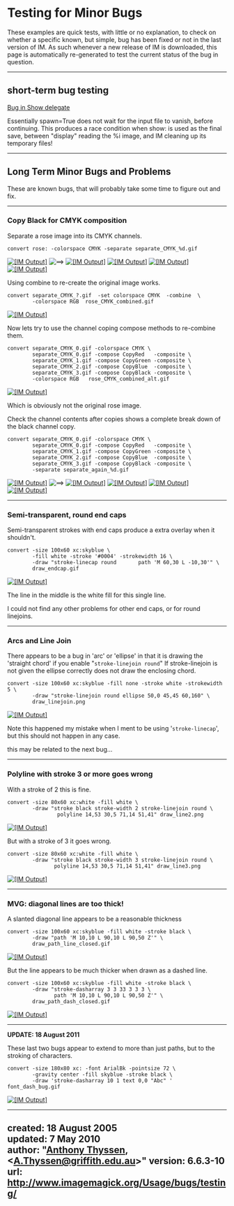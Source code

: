 # Testing for Minor Bugs

These examples are quick tests, with little or no explanation, to check on whether a specific known, but simple, bug has been fixed or not in the last version of IM.
As such whenever a new release of IM is downloaded, this page is automatically re-generated to test the current status of the bug in question.

------------------------------------------------------------------------

## short-term bug testing

[Bug in Show delegate](../../forum_link.cgi/?p=74367)

Essentially spawn=True does not wait for the input file to vanish, before continuing.
This produces a race condition when show: is used as the final save, between "display" reading the %i image, and IM cleaning up its temporary files!

------------------------------------------------------------------------

## Long Term Minor Bugs and Problems

These are known bugs, that will probably take some time to figure out and fix.

------------------------------------------------------------------------

### Copy Black for CMYK composition

Separate a rose image into its CMYK channels.

~~~
convert rose: -colorspace CMYK -separate separate_CMYK_%d.gif
~~~

[![\[IM Output\]](rose.gif)](rose.gif) ![==&gt;](../img_www/right.gif) [![\[IM Output\]](separate_CMYK_0.gif)](separate_CMYK_0.gif) [![\[IM Output\]](separate_CMYK_1.gif)](separate_CMYK_1.gif) [![\[IM Output\]](separate_CMYK_2.gif)](separate_CMYK_2.gif) [![\[IM Output\]](separate_CMYK_3.gif)](separate_CMYK_3.gif)

Using combine to re-create the original image works.

~~~
convert separate_CMYK_?.gif  -set colorspace CMYK  -combine  \
        -colorspace RGB  rose_CMYK_combined.gif
~~~

[![\[IM Output\]](rose_CMYK_combined.gif)](rose_CMYK_combined.gif)

Now lets try to use the channel coping compose methods to re-combine them.

~~~
convert separate_CMYK_0.gif -colorspace CMYK \
        separate_CMYK_0.gif -compose CopyRed   -composite \
        separate_CMYK_1.gif -compose CopyGreen -composite \
        separate_CMYK_2.gif -compose CopyBlue  -composite \
        separate_CMYK_3.gif -compose CopyBlack -composite \
        -colorspace RGB   rose_CMYK_combined_alt.gif
~~~

[![\[IM Output\]](rose_CMYK_combined_alt.gif)](rose_CMYK_combined_alt.gif)

Which is obviously not the original rose image.

Check the channel contents after copies shows a complete break down of the black channel copy.

~~~
convert separate_CMYK_0.gif -colorspace CMYK \
        separate_CMYK_0.gif -compose CopyRed   -composite \
        separate_CMYK_1.gif -compose CopyGreen -composite \
        separate_CMYK_2.gif -compose CopyBlue  -composite \
        separate_CMYK_3.gif -compose CopyBlack -composite \
        -separate separate_again_%d.gif
~~~

[![\[IM Output\]](rose.gif)](rose.gif) ![==&gt;](../img_www/right.gif) [![\[IM Output\]](separate_again_0.gif)](separate_again_0.gif) [![\[IM Output\]](separate_again_1.gif)](separate_again_1.gif) [![\[IM Output\]](separate_again_2.gif)](separate_again_2.gif) [![\[IM Output\]](separate_again_3.gif)](separate_again_3.gif)

------------------------------------------------------------------------

### Semi-transparent, round end caps

Semi-transparent strokes with end caps produce a extra overlay when it shouldn't.

~~~
convert -size 100x60 xc:skyblue \
        -fill white -stroke '#0004' -strokewidth 16 \
        -draw "stroke-linecap round       path 'M 60,30 L -10,30'" \
        draw_endcap.gif
~~~

[![\[IM Output\]](draw_endcap.gif)](draw_endcap.gif)

The line in the middle is the white fill for this single line.

I could not find any other problems for other end caps, or for round linejoins.

------------------------------------------------------------------------

### Arcs and Line Join

There appears to be a bug in 'arc' or 'ellipse' in that it is drawing the 'straight chord' if you enable "`stroke-linejoin round`" If stroke-linejoin is not given the ellipse correctly does not draw the enclosing chord.

~~~
convert -size 100x60 xc:skyblue -fill none -stroke white -strokewidth 5 \
        -draw "stroke-linejoin round ellipse 50,0 45,45 60,160" \
        draw_linejoin.png
~~~

[![\[IM Output\]](draw_linejoin.png)](draw_linejoin.png)

Note this happened my mistake when I ment to be using '`stroke-linecap`', but this should not happen in any case.

this may be related to the next bug...

------------------------------------------------------------------------

### Polyline with stroke 3 or more goes wrong

With a stroke of 2 this is fine.

~~~
convert -size 80x60 xc:white -fill white \
        -draw "stroke black stroke-width 2 stroke-linejoin round \
                polyline 14,53 30,5 71,14 51,41" draw_line2.png
~~~

[![\[IM Output\]](draw_line2.png)](draw_line2.png)

But with a stroke of 3 it goes wrong.

~~~
convert -size 80x60 xc:white -fill white \
        -draw "stroke black stroke-width 3 stroke-linejoin round \
               polyline 14,53 30,5 71,14 51,41" draw_line3.png
~~~

[![\[IM Output\]](draw_line3.png)](draw_line3.png)

------------------------------------------------------------------------

### MVG: diagonal lines are too thick!

A slanted diagonal line appears to be a reasonable thickness

~~~
convert -size 100x60 xc:skyblue -fill white -stroke black \
        -draw "path 'M 10,10 L 90,10 L 90,50 Z'" \
        draw_path_line_closed.gif
~~~

[![\[IM Output\]](draw_path_line_closed.gif)](draw_path_line_closed.gif)

But the line appears to be much thicker when drawn as a dashed line.

~~~
convert -size 100x60 xc:skyblue -fill white -stroke black \
        -draw "stroke-dasharray 3 3 33 3 3 3 \
               path 'M 10,10 L 90,10 L 90,50 Z'" \
        draw_path_dash_closed.gif
~~~

[![\[IM Output\]](draw_path_dash_closed.gif)](draw_path_dash_closed.gif)

------------------------------------------------------------------------

**UPDATE: 18 August 2011**

These last two bugs appear to extend to more than just paths, but to the stroking of characters.

~~~
convert -size 180x80 xc: -font ArialBk -pointsize 72 \
        -gravity center -fill skyblue -stroke black \
        -draw 'stroke-dasharray 10 1 text 0,0 "Abc" ' font_dash_bug.gif
~~~

[![\[IM Output\]](font_dash_bug.gif)](font_dash_bug.gif)

---
created: 18 August 2005  
updated: 7 May 2010  
author: "[Anthony Thyssen](http://www.ict.griffith.edu.au/anthony/anthony.html), &lt;[A.Thyssen@griffith.edu.au](http://www.ict.griffith.edu.au/anthony/mail.shtml)&gt;"
version: 6.6.3-10
url: http://www.imagemagick.org/Usage/bugs/testing/
---
